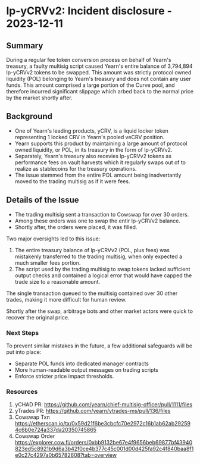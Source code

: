 # lp-yCRVv2: Incident disclosure - 2023-12-11

## Summary
During a regular fee token conversion process on behalf of Yearn's treasury, a faulty multisig script caused Yearn's entire balance of 3,794,894 lp-yCRVv2 tokens to be swapped. This amount was strictly protocol owned liquidity (POL) belonging to Yearn's treasury and does not contain any user funds. This amount comprised a large portion of the Curve pool, and therefore incurred significant slippage which arbed back to the normal price by the market shortly after.

## Background
- One of Yearn's leading products, yCRV, is a liquid locker token representing 1 locked CRV in Yearn's pooled veCRV position. 
- Yearn supports this product by maintaining a large amount of protocol owned liquidity, or POL, in its treasury in the form of lp-yCRVv2.
- Separately, Yearn's treasury also recevies lp-yCRVv2 tokens as performance fees on vault harvests which it regularly swaps out of to realize as stablecoins for the treasury operations. 
- The issue stemmed from the entire POL amount being inadvertantly moved to the trading multisig as if it were fees.

## Details of the Issue
- The trading multisig sent a transaction to Cowswap for over 30 orders. 
- Among these orders was one to swap the entir lp-yCRVv2 balance. 
- Shortly after, the orders were placed, it was filled.

Two major oversights led to this issue:
1. The entire treasury balance of lp-yCRVv2 (POL, plus fees) was mistakenly transferred to the trading multisig, when only expected a much smaller fees portion.
2. The script used by the trading multisig to swap tokens lacked sufficient output checks and contained a logical error that would have capped the trade size to a reasonable amount.

The single transaction queued to the multisig contained over 30 other trades, making it more difficult for human review.

Shortly after the swap, arbitrage bots and other market actors were quick to recover the original price.

### Next Steps
To prevent similar mistakes in the future, a few additional safeguards will be put into place:
- Separate POL funds into dedicated manager contracts
- More human-readable output messages on trading scripts
- Enforce stricter price impact thresholds.

### Resources

1. yCHAD PR: https://github.com/yearn/chief-multisig-officer/pull/1111/files
1. yTrades PR: https://github.com/yearn/ytrades-ms/pull/136/files
1. Cowswap Txn 
https://etherscan.io/tx/0x59d21f6be3cbcfc70e2972c16b1ab62ab292594c6b0e724a337da20350745865
1. Cowswap Order
https://explorer.cow.fi/orders/0xbb9132be67e4f9656beb69877bf43940823ed5c8921b9d6a3b42f0ce4b377c45c001d00d425fa92c4f840baa8f1e0c27c4297a0b65782608?tab=overview
